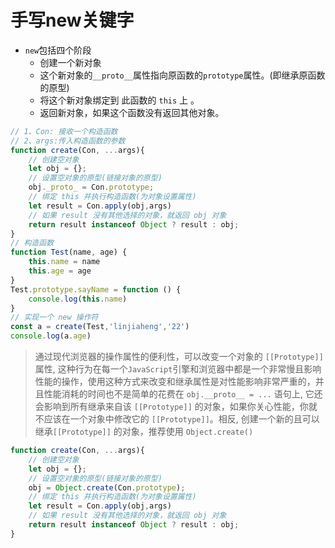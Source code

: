 # 手写new关键字
+ `new`包括四个阶段
    - 创建一个新对象
    - 这个新对象的`__proto__`属性指向原函数的`prototype`属性。(即继承原函数的原型)
    - 将这个新对象绑定到 此函数的 `this` 上 。 
    - 返回新对象，如果这个函数没有返回其他对象。

```js
// 1、Con: 接收一个构造函数
// 2、args:传入构造函数的参数 
function create(Con, ...args){
    // 创建空对象
    let obj = {};
    // 设置空对象的原型(链接对象的原型)
    obj._proto_ = Con.prototype;
    // 绑定 this 并执行构造函数(为对象设置属性)
    let result = Con.apply(obj,args)
    // 如果 result 没有其他选择的对象，就返回 obj 对象 
    return result instanceof Object ? result : obj;
}
// 构造函数
function Test(name, age) {
    this.name = name
    this.age = age
}
Test.prototype.sayName = function () {
    console.log(this.name)
}
// 实现一个 new 操作符
const a = create(Test,'linjiaheng','22') 
console.log(a.age)
```
> 通过现代浏览器的操作属性的便利性，可以改变一个对象的 `[[Prototype]]` 属性, 这种行为在每一个`JavaScript`引擎和浏览器中都是一个非常慢且影响性能的操作，使用这种方式来改变和继承属性是对性能影响非常严重的，并且性能消耗的时间也不是简单的花费在 `obj.__proto__ = ...` 语句上, 它还会影响到所有继承来自该 `[[Prototype]]` 的对象，如果你关心性能，你就不应该在一个对象中修改它的 `[[Prototype]]`。相反, 创建一个新的且可以继承`[[Prototype]]` 的对象，推荐使用 `Object.create()`

```js
function create(Con, ...args){
    // 创建空对象
    let obj = {};
    // 设置空对象的原型(链接对象的原型)
    obj = Object.create(Con.prototype);
    // 绑定 this 并执行构造函数(为对象设置属性)
    let result = Con.apply(obj,args)
    // 如果 result 没有其他选择的对象，就返回 obj 对象 
    return result instanceof Object ? result : obj;
}
```